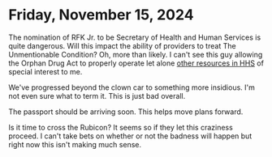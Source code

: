 # Friday, November 15, 2024

The nomination of RFK Jr. to be Secretary of Health and Human Services is quite dangerous.  Will this impact the ability of providers to treat The Unmentionable Condition?  Oh, more than likely.  I can't see this guy allowing the Orphan Drug Act to properly operate let alone [other resources in HHS](https://rarediseases.info.nih.gov/resources) of special interest to me.

We've progressed beyond the clown car to something more insidious.  I'm not even sure what to term it.  This is just bad overall.

The passport should be arriving soon.  This helps move plans forward.

Is it time to cross the Rubicon?  It seems so if they let this craziness proceed.  I can't take bets on whether or not the badness will happen but right now this isn't making much sense.
